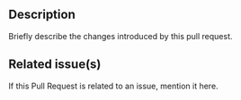 
## Description

Briefly describe the changes introduced by this pull request.

## Related issue(s)

If this Pull Request is related to an issue, mention it here.